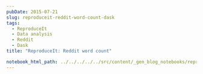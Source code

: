 ```yaml
---
pubDate: 2015-07-21
slug: reproduceit-reddit-word-count-dask
tags:
  - ReproduceIt
  - Data analysis
  - Reddit
  - Dask
title: "ReproduceIt: Reddit word count"

notebook_html_path: ../../../../../src/content/_gen_blog_notebooks/reproduceit-reddit-dask.html
---
```

